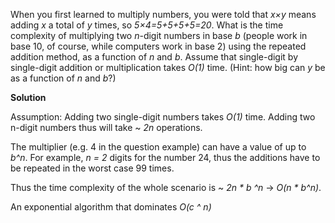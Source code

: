 When you first learned to multiply numbers, you were told that *x×y* means adding *x* a total of *y* times, so *5×4=5+5+5+5=20*. What is the time complexity of multiplying two *n*-digit numbers in base *b* (people work in base 10, of course, while computers work in base 2) using the repeated addition method, as a function of *n* and *b*. Assume that single-digit by single-digit addition or multiplication takes *O(1)* time. (Hint: how big can *y* be as a function of *n* and *b*?)

**Solution**

Assumption: Adding two single-digit numbers takes *O(1)* time.
Adding two n-digit numbers thus will take ~ *2n* operations.

The multiplier (e.g. 4 in the question example) can have a value of up to *b^n*. For example, *n = 2* digits for the number 24, thus the additions have to be repeated in the worst case 99 times.

Thus the time complexity of the whole scenario is ~ *2n * b ^n* -> *O(n * b^n)*. 

An exponential algorithm that dominates *O(c ^ n)*
